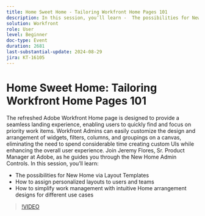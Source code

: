 ```yaml
---
title: Home Sweet Home - Tailoring Workfront Home Pages 101
description: In this session, you’ll learn -  The possibilities for New Home via Layout Templates  How to assign personalized layouts to users and teams How to simplify work management with intuitive Home arrangement designs for different use cases
solution: Workfront
role: User
level: Beginner
doc-type: Event
duration: 2681
last-substantial-update: 2024-08-29
jira: KT-16105
---
```


# Home Sweet Home: Tailoring Workfront Home Pages 101

The refreshed Adobe Workfront Home page is designed to provide a seamless landing experience, enabling users to quickly find and focus on priority work items. Workfront Admins can easily customize the design and arrangement of widgets, filters, columns, and groupings on a canvas, eliminating the need to spend considerable time creating custom UIs while enhancing the overall user experience. Join Jeremy Flores, Sr. Product Manager at Adobe, as he guides you through the New Home Admin Controls. In this session, you’ll learn: 

* The possibilities for New Home via Layout Templates 
* How to assign personalized layouts to users and teams
* How to simplify work management with intuitive Home arrangement designs for different use cases

>[!VIDEO](https://video.tv.adobe.com/v/3433220/?learn=on)

